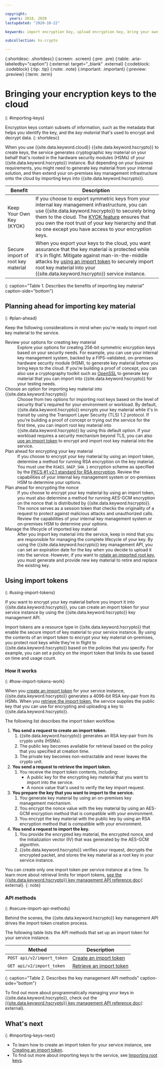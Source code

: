 ```yaml
---

copyright:
  years: 2018, 2020
lastupdated: "2020-10-22"

keywords: import encryption key, upload encryption key, bring your own key, byok, key material, secure import, import tokens

subcollection: hs-crypto

---
```


{:shortdesc: .shortdesc}
{:screen: .screen}
{:pre: .pre}
{:table: .aria-labeledby="caption"}
{:external: target="_blank" .external}
{:codeblock: .codeblock}
{:tip: .tip}
{:note: .note}
{:important: .important}
{:preview: .preview}
{:term: .term}

# Bringing your encryption keys to the cloud
{: #importing-keys}

Encryption keys contain subsets of information, such as the metadata that helps you identify the key, and the _key material_ that's used to encrypt and decrypt data.
{: shortdesc}

When you use {{site.data.keyword.cloud}} {{site.data.keyword.hscrypto}} to create keys, the service generates cryptographic key material on your behalf that's rooted in the hardware security modules (HSMs) of your {{site.data.keyword.hscrypto}} instance. But depending on your business requirements, you might need to generate key material from your internal solution, and then extend your on-premises key management infrastructure onto the cloud by importing keys into {{site.data.keyword.hscrypto}}.

| Benefit | Description |
| --- | --- |
| Keep Your Own Key (KYOK) | If you choose to export symmetric keys from your internal key management infrastructure, you can use {{site.data.keyword.hscrypto}} to securely bring them to the cloud. The [KYOK feature](/docs/hs-crypto?topic=hs-crypto-understand-concepts#kyok-concept) ensures that you own the root trust of your key hierarchy and that no one except you have access to your encryption keys. |
| Secure import of root key material | When you export your keys to the cloud, you want assurance that the key material is protected while it's in flight. Mitigate against man-in-the-middle attacks by [using an import token](#using-import-tokens) to securely import root key material into your {{site.data.keyword.hscrypto}} service instance. |
{: caption="Table 1. Describes the benefits of importing key material" caption-side="bottom"}

## Planning ahead for importing key material
{: #plan-ahead}

Keep the following considerations in mind when you're ready to import root key material to the service.

<dl>
  <dt>Review your options for creating key material</dt>
    <dd>Explore your options for creating 256-bit symmetric encryption keys based on your security needs. For example, you can use your internal key management system, backed by a FIPS-validated, on-premises hardware security module (HSM), to generate key material before you bring keys to the cloud. If you're building a proof of concept, you can also use a cryptography toolkit such as <a href="https://www.openssl.org/" target="_blank" class="external">OpenSSL</a> to generate key material that you can import into {{site.data.keyword.hscrypto}} for your testing needs.</dd>
  <dt>Choose an option for importing key material into {{site.data.keyword.hscrypto}}</dt>
    <dd>Choose from two options for importing root keys based on the level of security that's required for your environment or workload. By default, {{site.data.keyword.hscrypto}} encrypts your key material while it's in transit by using the Transport Layer Security (TLS) 1.2 protocol. If you're building a proof of concept or trying out the service for the first time, you can import root key material into {{site.data.keyword.hscrypto}} by using this default option. If your workload requires a security mechanism beyond TLS, you can also <a href="#using-import-tokens">use an import token</a> to encrypt and import root key material into the service.</dd>
  <dt>Plan ahead for encrypting your key material</dt>
    <dd>If you choose to encrypt your key material by using an import token, determine a method for running RSA encryption on the key material. You must use the <code>RSAES_OAEP_SHA_1</code> encryption scheme as specified by the <a href="https://tools.ietf.org/html/rfc3447" target="_blank" class="external">PKCS #1 v2.1 standard for RSA encryption</a>. Review the capabilities of your internal key management system or on-premises HSM to determine your options.<!-- or check out the <a href="/docs/hs-crypto?topic=hs-crypto-tutorial-import-keys#tutorial-import-encrypt-key">secure import tutorial</a> for examples.--></dd>
  <dt>Plan ahead for encrypting the nonce</dt>
    <dd>If you choose to encrypt your key material by using an import token, you must also determine a method for running AES-GCM encryption on the nonce that is distributed by {{site.data.keyword.hscrypto}}. The nonce serves as a session token that checks the originality of a request to protect against malicious attacks and unauthorized calls. Review the capabilities of your internal key management system or on-premises HSM to determine your options.<!-- or check out the <a href="/docs/hs-crypto?topic=hs-crypto-tutorial-import-keys#tutorial-import-encrypt-nonce">secure import tutorial</a> for examples.--></dd>
  <dt>Manage the lifecycle of imported key material</dt>
    <dd>After you import key material into the service, keep in mind that you are responsible for managing the complete lifecycle of your key. By using the {{site.data.keyword.hscrypto}} key management API, you can set an expiration date for the key when you decide to upload it into the service. However, if you want to <a href="/docs/hs-crypto?topic=hs-crypto-rotate-keys">rotate an imported root key</a>, you must generate and provide new key material to retire and replace the existing key. </dd>
</dl>

## Using import tokens
{: #using-import-tokens}

If you want to encrypt your key material before you import it into {{site.data.keyword.hscrypto}}, you can create an import token for your service instance by using the {{site.data.keyword.hscrypto}} key management API.

Import tokens are a resource type in {{site.data.keyword.hscrypto}} that enable the secure import of key material to your service instance. By using the contents of an import token to encrypt your key material on-premises, you protect root keys while they're in flight to {{site.data.keyword.hscrypto}} based on the policies that you specify. For example, you can set a policy on the import token that limits its use based on time and usage count.

### How it works
{: #how-import-tokens-work}

When you [create an import token](/docs/hs-crypto?topic=hs-crypto-create-import-tokens) for your service instance, {{site.data.keyword.hscrypto}} generates a 4096-bit RSA key-pair from its HSMs. When you [retrieve the import token](/docs/hs-crypto?topic=hs-crypto-create-import-tokens#retrieve-import-token-api), the service supplies the public key that you can use for encrypting and uploading a key to {{site.data.keyword.hscrypto}}.

The following list describes the import token workflow.

1. **You send a request to create an import token.**
   1. {{site.data.keyword.hscrypto}} generates an RSA key-pair from its crypto units (HSMs).
   2. The public key becomes available for retrieval based on the policy that you specified at creation time.
   3. The private key becomes non-extractable and never leaves the crypto unit.
2. **You send a request to retrieve the import token.**
   1. You receive the import token contents, including:
      - A public key for the encrypting key material that you want to import into the service.
      - A nonce value that's used to verify the key import request.
3. **You prepare the key that you want to import to the service.**
   1. You generate key material by using an on-premises key management mechanism.
   2. You encrypt the nonce value with the key material by using an AES-GCM encryption method that is compatible with your environment.
   3. You encrypt the key material with the public key by using an RSA encryption method that is compatible with your environment.
4. **You send a request to import the key.**
   1. You provide the encrypted key material, the encrypted nonce, and the initialization vector (IV) that was generated by the AES-GCM algorithm.
   2. {{site.data.keyword.hscrypto}} verifies your request, decrypts the encrypted packet, and stores the key material as a root key in your service instance.

You can create only one import token per service instance at a time. To learn more about retrieval limits for import tokens, [see the {{site.data.keyword.hscrypto}} key management API reference doc](https://{DomainName}/apidocs/hs-crypto#postimporttoken){: external}.
{: note}

<!--
To try out the import token feature, see [Tutorial: Creating and importing encryption keys](/docs/hs-crypto?topic=hs-crypto-tutorial-import-keys).
{: tip}
-->

### API methods
{: #secure-import-api-methods}

Behind the scenes, the {{site.data.keyword.hscrypto}} key management API drives the import token creation process.

The following table lists the API methods that set up an import token for your service instance.

| Method | Description |
| --- | --- |
| `POST api/v2/import_token` | [Create an import token](/docs/hs-crypto?topic=hs-crypto-create-import-tokens) |
| `GET api/v2/import_token` | [Retrieve an import token](/docs/hs-crypto?topic=hs-crypto-create-import-tokens) |
{: caption="Table 2. Describes the key management API methods" caption-side="bottom"}

To find out more about programmatically managing your keys in {{site.data.keyword.hscrypto}}, check out the [{{site.data.keyword.hscrypto}} key management API reference doc](https://{DomainName}/apidocs/hs-crypto){: external}.

## What's next
{: #importing-keys-next}

- To learn how to create an import token for your service instance, see [Creating an import token](/docs/hs-crypto?topic=hs-crypto-create-import-tokens).
- To find out more about importing keys to the service, see [Importing root keys](/docs/hs-crypto?topic=hs-crypto-import-root-keys).

